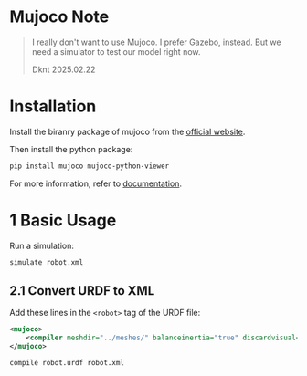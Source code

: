 Mujoco Note
===

> I really don't want to use Mujoco. I prefer Gazebo, instead. But we need a simulator to test our model right now.
>
> Dknt 2025.02.22

# Installation

Install the biranry package of mujoco from the [official website](https://mujoco.org/).

Then install the python package:

```bash
pip install mujoco mujoco-python-viewer
```

For more information, refer to [documentation](https://mujoco.readthedocs.io/en/stable/overview.html).

# 1 Basic Usage

Run a simulation:

```bash
simulate robot.xml
```

## 2.1 Convert URDF to XML

Add these lines in the `<robot>` tag of the URDF file:

```xml
<mujoco>
    <compiler meshdir="../meshes/" balanceinertia="true" discardvisual="false" />
</mujoco>
```

```bash
compile robot.urdf robot.xml
```

